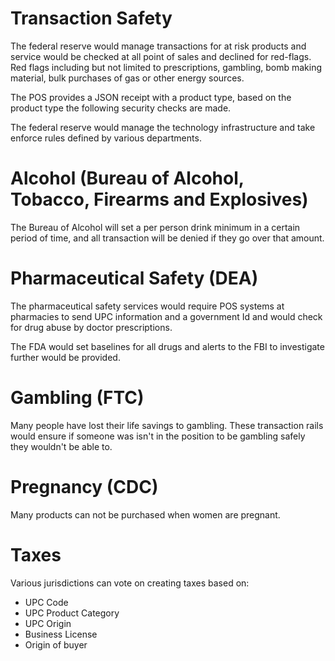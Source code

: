 # Transaction Safety

The federal reserve would manage transactions for at risk products and service would be checked at all point of sales and declined for red-flags. Red flags including but not limited to prescriptions, gambling, bomb making material, bulk purchases of gas or other energy sources.

The POS provides a JSON receipt with a product type, based on the product type the following security checks are made.

The federal reserve would manage the technology infrastructure and take enforce rules defined by various departments.

# Alcohol (Bureau of Alcohol, Tobacco, Firearms and Explosives)

The Bureau of Alcohol will set a per person drink minimum in a certain period of time, and all transaction will be denied if they go over that amount.

# Pharmaceutical Safety (DEA)

The pharmaceutical safety services would require POS systems at pharmacies to send UPC information and a government Id and would check for drug abuse by doctor prescriptions.

The FDA would set baselines for all drugs and alerts to the FBI to investigate further would be provided.

# Gambling (FTC)

Many people have lost their life savings to gambling. These transaction rails would ensure if someone was isn't in the position to be gambling safely they wouldn't be able to.

# Pregnancy (CDC)

Many products can not be purchased when women are pregnant.

# Taxes

Various jurisdictions can vote on creating taxes based on:

- UPC Code
- UPC Product Category
- UPC Origin
- Business License
- Origin of buyer
